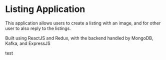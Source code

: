 # Listing Application

This application allows users to create a listing with an image, and for other user to also reply to the listings.

Built using ReactJS and Redux, with the backend handled by MongoDB, Kafka, and ExpressJS

test

